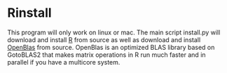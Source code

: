 Rinstall
========

This program will only work on linux or mac. The main script install.py will download and install [R](http://cran.r-project.org) from source as well as download and install [OpenBlas](http://xianyi.github.com/OpenBLAS) from source. OpenBlas is an optimized BLAS library based on GotoBLAS2 that makes matrix operations in R run much faster and in parallel if you have a multicore system.
